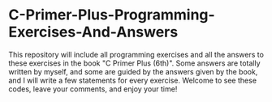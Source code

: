 # C-Primer-Plus-Programming-Exercises-And-Answers
This repository will include all programming exercises and all the answers to these exercises in the book "C Primer Plus (6th)". Some answers are totally written by myself, and some are guided by the answers given by the book, and I will write a few statements for every exercise. Welcome to see these codes, leave your comments, and enjoy your time!
